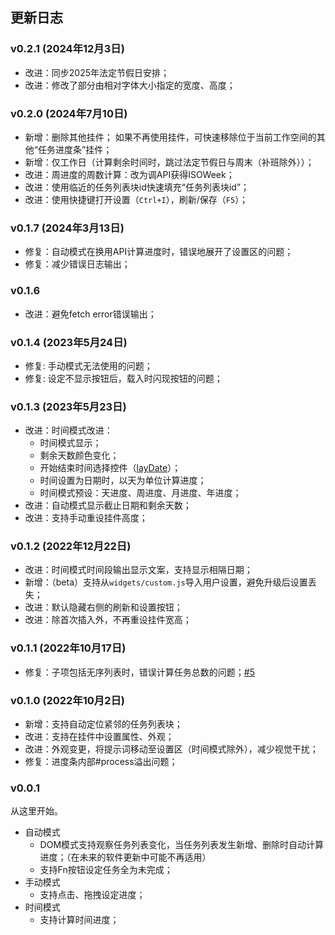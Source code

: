 ## 更新日志

### v0.2.1 (2024年12月3日)

- 改进：同步2025年法定节假日安排；
- 改进：修改了部分由相对字体大小指定的宽度、高度；

### v0.2.0 (2024年7月10日)

- 新增：删除其他挂件；
  如果不再使用挂件，可快速移除位于当前工作空间的其他“任务进度条”挂件；
- 新增：仅工作日（计算剩余时间时，跳过法定节假日与周末（补班除外））；
- 改进：周进度的周数计算：改为调API获得ISOWeek；
- 改进：使用临近的任务列表块id快速填充“任务列表块id”；
- 改进：使用快捷键打开设置（`Ctrl+I`），刷新/保存（`F5`）；

### v0.1.7 (2024年3月13日)
- 修复：自动模式在换用API计算进度时，错误地展开了设置区的问题；
- 修复：减少错误日志输出；

### v0.1.6 
- 改进：避免fetch error错误输出；

### v0.1.4 (2023年5月24日)
- 修复: 手动模式无法使用的问题；
- 修复: 设定不显示按钮后，载入时闪现按钮的问题；

### v0.1.3 (2023年5月23日)

- 改进：时间模式改进：
  - 时间模式显示；
  - 剩余天数颜色变化；
  - 开始结束时间选择控件（[layDate](https://layuiweb.com/laydate/index.htm)）；
  - 时间设置为日期时，以天为单位计算进度；
  - 时间模式预设：天进度、周进度、月进度、年进度；
- 改进：自动模式显示截止日期和剩余天数；
- 改进：支持手动重设挂件高度；

### v0.1.2 (2022年12月22日)

- 改进：时间模式时间段输出显示文案，支持显示相隔日期；
- 新增：（beta）支持从`widgets/custom.js`导入用户设置，避免升级后设置丢失；
- 改进：默认隐藏右侧的刷新和设置按钮；
- 改进：除首次插入外，不再重设挂件宽高；

### v0.1.1 (2022年10月17日)

- 修复：子项包括无序列表时，错误计算任务总数的问题；[#5](https://github.com/OpaqueGlass/progressBarT-sywidget/issues/5)

### v0.1.0 (2022年10月2日)

- 新增：支持自动定位紧邻的任务列表块；
- 改进：支持在挂件中设置属性、外观；
- 改进：外观变更，将提示词移动至设置区（时间模式除外），减少视觉干扰；
- 修复：进度条内部#process溢出问题；

### v0.0.1

从这里开始。

- 自动模式
  - DOM模式支持观察任务列表变化，当任务列表发生新增、删除时自动计算进度；（在未来的软件更新中可能不再适用）
  - 支持Fn按钮设定任务全为未完成；
- 手动模式
  - 支持点击、拖拽设定进度；
- 时间模式
  - 支持计算时间进度；